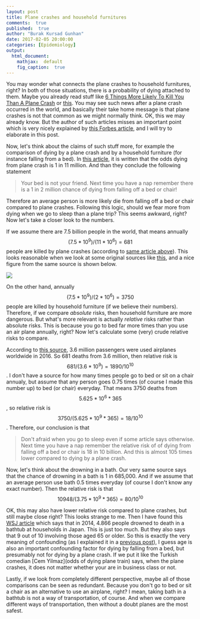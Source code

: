 ```yaml
---
layout: post
title: Plane crashes and household furnitures
comments:  true
published:  true
author: "Burak Kursad Gunhan"
date: 2017-02-05 20:00:00
categories: [Epidemiology]
output:
  html_document:
    mathjax:  default
    fig_caption:  true
---
```

<script type="text/javascript" async
src="https://cdn.mathjax.org/mathjax/latest/MathJax.js?config=TeX-MML-AM_CHTML">
</script>

You may wonder what connects the plane crashes to household furnitures, right? In both of those situations, there is a probability of dying attached to them. Maybe you already read stuff like [6 Things More Likely To Kill You Than A Plane Crash](https://www.buzzfeed.com/staceyc5/6-things-more-likely-to-kill-you-than-a-plane-cras-4mkq?utm_term=.dx2zd0Lxm#.lim0Kj4dQ) or [this](http://www.travelstart.co.za/blog/6-ridiculous-things-more-likely-to-kill-you-than-a-plane-crash/). You may see such news after a plane crash occurred in the world, and basically their take home message is that plane crashes is not that common as we might normally think. OK, this we may already know. But the author of such articles misses an important point which is very nicely explained by [this Forbes article](http://www.forbes.com/sites/alexknapp/2015/09/23/what-mashable-gets-wrong-about-shark-attacks-and-selfies/#4ff5b554c4b9), and I will try to elaborate in this post.   

Now, let's think about the claims of such stuff more, for example the comparison of dying by a plane crash and by a household furniture (for instance falling from a bed). In [this article](http://www.travelstart.co.za/blog/6-ridiculous-things-more-likely-to-kill-you-than-a-plane-crash/), it is written that the odds dying from plane crash is 1 in 11 million. And than they conclude the following statement

> Your bed is not your friend. Next time you have a nap remember there is a 1 in 2 million chance of dying from falling off a bed or chair!

Therefore an average person is more likely die from falling off a bed or chair compared to plane crashes. Following this logic, should we fear more from dying when we go to sleep than a plane trip? This seems awkward, right? Now let's take a closer look to the numbers.

If we assume there are 7.5 billion people in the world, that means annually $$(7.5 * 10^9) / (11 * 10^6) = 681$$ people are killed by plane crashes (according to [same article above](http://www.travelstart.co.za/blog/6-ridiculous-things-more-likely-to-kill-you-than-a-plane-crash/)). This looks reasonable when we look at some original sources like [this](http://www.ibtimes.com/how-many-planes-crash-every-year-how-many-people-die-plane-crashes-chart-1560554), and a nice figure from the same source is shown below.

![](/blog/figure/source/2016-02-05-probability-of-dying/plane_crashes.png)

On the other hand, annually $$(7.5 * 10^9) / (2 * 10^6) = 3750$$ people are killed by household furniture (if we believe their numbers). Therefore, if we compare *absolute* risks, then household furniture are more dangerous. But what's more relevant is actually *relative* risks rather than absolute risks. This is because you go to bed far more times than you use an air plane annually, right? Now let's calculate some (very) crude relative risks to compare.

According to [this source](http://www.iata.org/pressroom/pr/Pages/2012-12-06-01.aspx), 3.6 million passengers were used airplanes worldwide in 2016. So 681 deaths from 3.6 million, then relative risk is $$681 / (3.6 * 10^9) = 1890 / 10^{10}$$. I don't have a source for how many times people go to bed or sit on a chair annualy, but assume that any person goes 0.75 times (of course I made this number up) to bed (or chair) everyday. That means 3750 deaths from $$5.625 * 10^6 * 365$$, so relative risk is $$3750 / (5.625 * 10^9 * 365) = 18 / 10^{10}$$. Therefore, our conclusion is that

> Don't afraid when you go to sleep even if some article says otherwise. Next time you have a nap remember the relative risk of of dying from falling off a bed or chair is 18 in 10 billion. And this is almost 105 times lower compared to dying by a plane crash.

Now, let's think about the drowning in a bath. Our very same source says that the chance of drowning in a bath is 1 in 685,000. And if we assume that an average person use bath 0.5 times everyday (of course I don't know any exact number). Then the relative risk is that $$10948 / (3.75 * 10^9 * 365) = 80 / 10^{10}$$

OK, this may also have lower relative risk compared to plane crashes, but still maybe close right? This looks strange to me. Then I have found this [WSJ article](http://blogs.wsj.com/japanrealtime/2016/01/22/deaths-from-drowning-in-bathtubs-up-70-in-10-years-report/) which says that in 2014, 4.866 people drowned to death in a bathtub at households in Japan. This is just too much. But they also says that 9 out of 10 involving those aged 65 or older. So this is exactly the very meaning of confounding (as I explained it in a [previous post](https://gunhanb.github.io/blog//2016/12/06/confounding.html)), I guess age is also an important confounding factor for dying by falling from a bed, but presumably not for dying by a plane crash. If we put it like the Turkish comedian [Cem Yilmaz](odds of dying plane train) says, when the plane crashes, it does not matter whether your are in business class or not.

Lastly, if we look from completely different perspective, maybe all of those comparisons can be seen as redundant. Because you don't go to bed or sit a chair as an alternative to use an airplane, right? I mean, taking bath in a bathtub is not a way of transportation, of course. And when we compare different ways of transportation, then without a doubt planes are the most safest.











